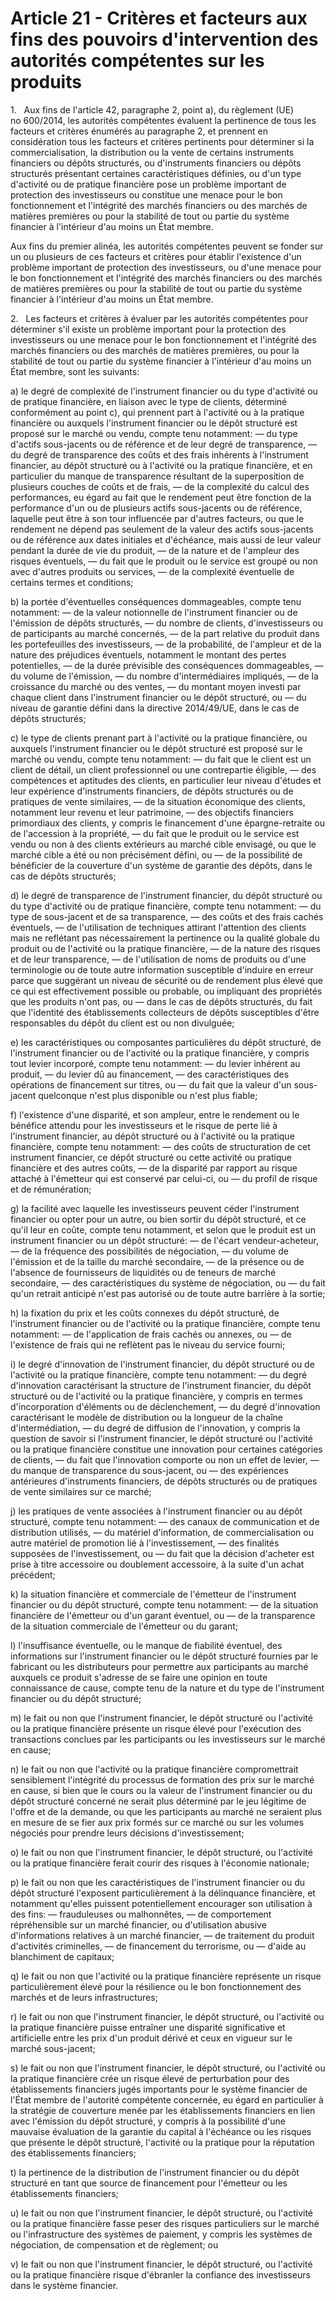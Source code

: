 # Article 21 - Critères et facteurs aux fins des pouvoirs d'intervention des autorités compétentes sur les produits


1.   Aux fins de l'article 42, paragraphe 2, point a), du règlement (UE) no 600/2014, les autorités compétentes évaluent la pertinence de tous les facteurs et critères énumérés au paragraphe 2, et prennent en considération tous les facteurs et critères pertinents pour déterminer si la commercialisation, la distribution ou la vente de certains instruments financiers ou dépôts structurés, ou d'instruments financiers ou dépôts structurés présentant certaines caractéristiques définies, ou d'un type d'activité ou de pratique financière pose un problème important de protection des investisseurs ou constitue une menace pour le bon fonctionnement et l'intégrité des marchés financiers ou des marchés de matières premières ou pour la stabilité de tout ou partie du système financier à l'intérieur d'au moins un État membre.

Aux fins du premier alinéa, les autorités compétentes peuvent se fonder sur un ou plusieurs de ces facteurs et critères pour établir l'existence d'un problème important de protection des investisseurs, ou d'une menace pour le bon fonctionnement et l'intégrité des marchés financiers ou des marchés de matières premières ou pour la stabilité de tout ou partie du système financier à l'intérieur d'au moins un État membre.

2.   Les facteurs et critères à évaluer par les autorités compétentes pour déterminer s'il existe un problème important pour la protection des investisseurs ou une menace pour le bon fonctionnement et l'intégrité des marchés financiers ou des marchés de matières premières, ou pour la stabilité de tout ou partie du système financier à l'intérieur d'au moins un État membre, sont les suivants:

a) le degré de complexité de l'instrument financier ou du type d'activité ou de pratique financière, en liaison avec le type de clients, déterminé conformément au point c), qui prennent part à l'activité ou à la pratique financière ou auxquels l'instrument financier ou le dépôt structuré est proposé sur le marché ou vendu, compte tenu notamment: — du type d'actifs sous-jacents ou de référence et de leur degré de transparence, — du degré de transparence des coûts et des frais inhérents à l'instrument financier, au dépôt structuré ou à l'activité ou la pratique financière, et en particulier du manque de transparence résultant de la superposition de plusieurs couches de coûts et de frais, — de la complexité du calcul des performances, eu égard au fait que le rendement peut être fonction de la performance d'un ou de plusieurs actifs sous-jacents ou de référence, laquelle peut être à son tour influencée par d'autres facteurs, ou que le rendement ne dépend pas seulement de la valeur des actifs sous-jacents ou de référence aux dates initiales et d'échéance, mais aussi de leur valeur pendant la durée de vie du produit, — de la nature et de l'ampleur des risques éventuels, — du fait que le produit ou le service est groupé ou non avec d'autres produits ou services, — de la complexité éventuelle de certains termes et conditions;

b) la portée d'éventuelles conséquences dommageables, compte tenu notamment: — de la valeur notionnelle de l'instrument financier ou de l'émission de dépôts structurés, — du nombre de clients, d'investisseurs ou de participants au marché concernés, — de la part relative du produit dans les portefeuilles des investisseurs, — de la probabilité, de l'ampleur et de la nature des préjudices éventuels, notamment le montant des pertes potentielles, — de la durée prévisible des conséquences dommageables, — du volume de l'émission, — du nombre d'intermédiaires impliqués, — de la croissance du marché ou des ventes, — du montant moyen investi par chaque client dans l'instrument financier ou le dépôt structuré, ou — du niveau de garantie défini dans la directive 2014/49/UE, dans le cas de dépôts structurés;

c) le type de clients prenant part à l'activité ou la pratique financière, ou auxquels l'instrument financier ou le dépôt structuré est proposé sur le marché ou vendu, compte tenu notamment: — du fait que le client est un client de détail, un client professionnel ou une contrepartie éligible, — des compétences et aptitudes des clients, en particulier leur niveau d'études et leur expérience d'instruments financiers, de dépôts structurés ou de pratiques de vente similaires, — de la situation économique des clients, notamment leur revenu et leur patrimoine, — des objectifs financiers primordiaux des clients, y compris le financement d'une épargne-retraite ou de l'accession à la propriété, — du fait que le produit ou le service est vendu ou non à des clients extérieurs au marché cible envisagé, ou que le marché cible a été ou non précisément défini, ou — de la possibilité de bénéficier de la couverture d'un système de garantie des dépôts, dans le cas de dépôts structurés;

d) le degré de transparence de l'instrument financier, du dépôt structuré ou du type d'activité ou de pratique financière, compte tenu notamment: — du type de sous-jacent et de sa transparence, — des coûts et des frais cachés éventuels, — de l'utilisation de techniques attirant l'attention des clients mais ne reflétant pas nécessairement la pertinence ou la qualité globale du produit ou de l'activité ou la pratique financière, — de la nature des risques et de leur transparence, — de l'utilisation de noms de produits ou d'une terminologie ou de toute autre information susceptible d'induire en erreur parce que suggérant un niveau de sécurité ou de rendement plus élevé que ce qui est effectivement possible ou probable, ou impliquant des propriétés que les produits n'ont pas, ou — dans le cas de dépôts structurés, du fait que l'identité des établissements collecteurs de dépôts susceptibles d'être responsables du dépôt du client est ou non divulguée;

e) les caractéristiques ou composantes particulières du dépôt structuré, de l'instrument financier ou de l'activité ou la pratique financière, y compris tout levier incorporé, compte tenu notamment: — du levier inhérent au produit, — du levier dû au financement, — des caractéristiques des opérations de financement sur titres, ou — du fait que la valeur d'un sous-jacent quelconque n'est plus disponible ou n'est plus fiable;

f) l'existence d'une disparité, et son ampleur, entre le rendement ou le bénéfice attendu pour les investisseurs et le risque de perte lié à l'instrument financier, au dépôt structuré ou à l'activité ou la pratique financière, compte tenu notamment: — des coûts de structuration de cet instrument financier, ce dépôt structuré ou cette activité ou pratique financière et des autres coûts, — de la disparité par rapport au risque attaché à l'émetteur qui est conservé par celui-ci, ou — du profil de risque et de rémunération;

g) la facilité avec laquelle les investisseurs peuvent céder l'instrument financier ou opter pour un autre, ou bien sortir du dépôt structuré, et ce qu'il leur en coûte, compte tenu notamment, et selon que le produit est un instrument financier ou un dépôt structuré: — de l'écart vendeur-acheteur, — de la fréquence des possibilités de négociation, — du volume de l'émission et de la taille du marché secondaire, — de la présence ou de l'absence de fournisseurs de liquidités ou de teneurs de marché secondaire, — des caractéristiques du système de négociation, ou — du fait qu'un retrait anticipé n'est pas autorisé ou de toute autre barrière à la sortie;

h) la fixation du prix et les coûts connexes du dépôt structuré, de l'instrument financier ou de l'activité ou la pratique financière, compte tenu notamment: — de l'application de frais cachés ou annexes, ou — de l'existence de frais qui ne reflètent pas le niveau du service fourni;

i) le degré d'innovation de l'instrument financier, du dépôt structuré ou de l'activité ou la pratique financière, compte tenu notamment: — du degré d'innovation caractérisant la structure de l'instrument financier, du dépôt structuré ou de l'activité ou la pratique financière, y compris en termes d'incorporation d'éléments ou de déclenchement, — du degré d'innovation caractérisant le modèle de distribution ou la longueur de la chaîne d'intermédiation, — du degré de diffusion de l'innovation, y compris la question de savoir si l'instrument financier, le dépôt structuré ou l'activité ou la pratique financière constitue une innovation pour certaines catégories de clients, — du fait que l'innovation comporte ou non un effet de levier, — du manque de transparence du sous-jacent, ou — des expériences antérieures d'instruments financiers, de dépôts structurés ou de pratiques de vente similaires sur ce marché;

j) les pratiques de vente associées à l'instrument financier ou au dépôt structuré, compte tenu notamment: — des canaux de communication et de distribution utilisés, — du matériel d'information, de commercialisation ou autre matériel de promotion lié à l'investissement, — des finalités supposées de l'investissement, ou — du fait que la décision d'acheter est prise à titre accessoire ou doublement accessoire, à la suite d'un achat précédent;

k) la situation financière et commerciale de l'émetteur de l'instrument financier ou du dépôt structuré, compte tenu notamment: — de la situation financière de l'émetteur ou d'un garant éventuel, ou — de la transparence de la situation commerciale de l'émetteur ou du garant;

l) l'insuffisance éventuelle, ou le manque de fiabilité éventuel, des informations sur l'instrument financier ou le dépôt structuré fournies par le fabricant ou les distributeurs pour permettre aux participants au marché auxquels ce produit s'adresse de se faire une opinion en toute connaissance de cause, compte tenu de la nature et du type de l'instrument financier ou du dépôt structuré;

m) le fait ou non que l'instrument financier, le dépôt structuré ou l'activité ou la pratique financière présente un risque élevé pour l'exécution des transactions conclues par les participants ou les investisseurs sur le marché en cause;

n) le fait ou non que l'activité ou la pratique financière compromettrait sensiblement l'intégrité du processus de formation des prix sur le marché en cause, si bien que le cours ou la valeur de l'instrument financier ou du dépôt structuré concerné ne serait plus déterminé par le jeu légitime de l'offre et de la demande, ou que les participants au marché ne seraient plus en mesure de se fier aux prix formés sur ce marché ou sur les volumes négociés pour prendre leurs décisions d'investissement;

o) le fait ou non que l'instrument financier, le dépôt structuré, ou l'activité ou la pratique financière ferait courir des risques à l'économie nationale;

p) le fait ou non que les caractéristiques de l'instrument financier ou du dépôt structuré l'exposent particulièrement à la délinquance financière, et notamment qu'elles puissent potentiellement encourager son utilisation à des fins: — frauduleuses ou malhonnêtes, — de comportement répréhensible sur un marché financier, ou d'utilisation abusive d'informations relatives à un marché financier, — de traitement du produit d'activités criminelles, — de financement du terrorisme, ou — d'aide au blanchiment de capitaux;

q) le fait ou non que l'activité ou la pratique financière représente un risque particulièrement élevé pour la résilience ou le bon fonctionnement des marchés et de leurs infrastructures;

r) le fait ou non que l'instrument financier, le dépôt structuré, ou l'activité ou la pratique financière puisse entraîner une disparité significative et artificielle entre les prix d'un produit dérivé et ceux en vigueur sur le marché sous-jacent;

s) le fait ou non que l'instrument financier, le dépôt structuré, ou l'activité ou la pratique financière crée un risque élevé de perturbation pour des établissements financiers jugés importants pour le système financier de l'État membre de l'autorité compétente concernée, eu égard en particulier à la stratégie de couverture menée par les établissements financiers en lien avec l'émission du dépôt structuré, y compris à la possibilité d'une mauvaise évaluation de la garantie du capital à l'échéance ou les risques que présente le dépôt structuré, l'activité ou la pratique pour la réputation des établissements financiers;

t) la pertinence de la distribution de l'instrument financier ou du dépôt structuré en tant que source de financement pour l'émetteur ou les établissements financiers;

u) le fait ou non que l'instrument financier, le dépôt structuré, ou l'activité ou la pratique financière fasse peser des risques particuliers sur le marché ou l'infrastructure des systèmes de paiement, y compris les systèmes de négociation, de compensation et de règlement; ou

v) le fait ou non que l'instrument financier, le dépôt structuré, ou l'activité ou la pratique financière risque d'ébranler la confiance des investisseurs dans le système financier.
